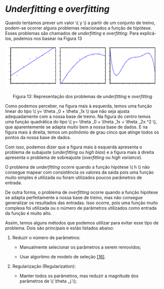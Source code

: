 # _Underfitting_ e _overfitting_

Quando tentamos prever um valor \\( y \\) a partir de um conjunto de treino, podem-se ocorrer alguns
problemas relacionados a função de hipótese. Esses problemas são chamados de _underfitting_ e
_overfitting_. Para explicá-los, podemos nos basear na Figura 13

<p align="center">
  <img src="./img/13.png">
</p>

<p align="center">
Figura 13: Representação dos problemas de <i>underfitting</i> e <i>overfitting</i>
</p>

Como podemos perceber, na figura mais à esquerda, temos uma função linear do tipo \\( y= \theta _0 + \theta _1x \\)
que não seja ajusta adequadamente com a nossa base de treino. Na figura do centro temos uma
função quadrática do tipo \\( y= \theta _0 + \theta _1x + \theta _2x ^2 \\), que aparentemente se adapta muito bem a nossa
base de dados. E na figura mais à direita, temos um polinômio de grau cinco que atinge todos os
pontos da nossa base de dados.

Com isso, podemos dizer que a figura mais à esquerda apresenta o problema de subajuste (_underfitting_
ou _high bias_) e a figura mais à direita apresenta o problema de sobreajuste (_overfitting_ ou _high variance_).

O problema de _underfitting_ ocorre quando a função hipótese \\( h \\) não consegue mapear com consistência
os valores da saída pois uma função muito simples é utilizada ou foram utilizados poucos parâmetros
de entrada.

De outra forma, o problema de _overfitting_ ocorre quando a função hipótese se adapta perfeitamente
a nossa base de treino, mas não consegue generalizar os resultados das entradas. Isso ocorre, pois
uma função muito complexa foi utilizada ou o número de parâmetros utilizados como entrada da
função é muito alto.

Assim, temos alguns métodos que podemos utilizar para evitar esse tipo de problema. Dois são
principais e estão listados abaixo:

1. Reduzir o número de parâmetros:

    - Manualmente selecionar os parâmetros a serem removidos;

    - Usar algoritmo de modelo de seleção [[16]](../../referencias.md).

2. Regularização (Regularization):

    - Manter todos os parâmetros, mas reduzir a magnitude dos parâmetros de \\( \theta _j \\);
